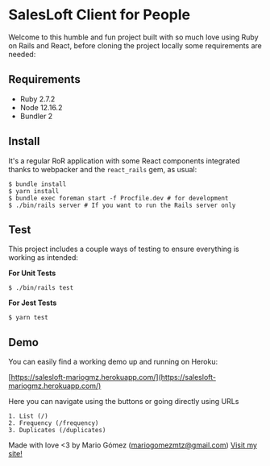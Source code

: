 # SalesLoft Client for People

Welcome to this humble and fun project built with so much love using Ruby on
Rails and React, before cloning the project locally some requirements are
needed:

## Requirements

- Ruby 2.7.2
- Node 12.16.2
- Bundler 2

## Install

It's a regular RoR application with some React components integrated thanks to
webpacker and the `react_rails` gem, as usual:

```
$ bundle install
$ yarn install
$ bundle exec foreman start -f Procfile.dev # for development
$ ./bin/rails server # If you want to run the Rails server only
```

## Test

This project includes a couple ways of testing to ensure everything is working
as intended:

**For Unit Tests**
```
$ ./bin/rails test
```

**For Jest Tests**
```
$ yarn test
```

## Demo

You can easily find a working demo up and running on Heroku:

[https://salesloft-mariogmz.herokuapp.com/](https://salesloft-mariogmz.herokuapp.com/)

Here you can navigate using the buttons or going directly using URLs
```
1. List (/)
2. Frequency (/frequency)
3. Duplicates (/duplicates)
```

Made with love <3 by Mario Gómez (mariogomezmtz@gmail.com)
[Visit my site!](http://www.mariogmz.com)
